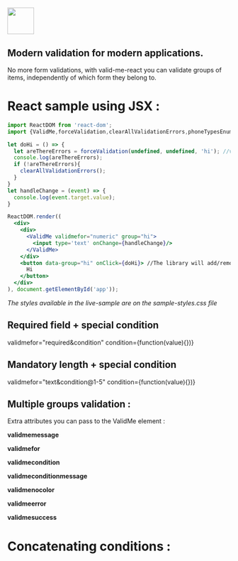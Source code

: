 # <a href='https://magestican.github.io/valid-me-react/'><img src='http://i.imgur.com/Afhv7ao.png' height='60'></a>

## Modern validation for modern applications.

No more form validations, with valid-me-react you can validate groups of items, independently of which form they belong to.

# React sample using JSX :

```jsx
import ReactDOM from 'react-dom';
import {ValidMe,forceValidation,clearAllValidationErrors,phoneTypesEnum} from 'valid-me-react';

let doHi = () => {
  let areThereErrors = forceValidation(undefined, undefined, 'hi'); //validate elements belonging to group hi
  console.log(areThereErrors);
  if (!areThereErrors){
    clearAllValidationErrors();
  }
}
let handleChange = (event) => {
  console.log(event.target.value);
}

ReactDOM.render((
  <div>
    <div>
      <ValidMe validmefor="numeric" group="hi">
        <input type='text' onChange={handleChange}/>
      </ValidMe>
    </div>
    <button data-group="hi" onClick={doHi}> //The library will add/remove a class called "disable" to elements of the group
      Hi
    </button>
  </div>
), document.getElementById('app'));
```

*The styles available in the live-sample are on the sample-styles.css file*

## Required field + special condition ##

validmefor="required&condition" condition={function(value){})}

## Mandatory length + special condition ##

validmefor="text&condition@1-5" condition={function(value){})}

## Multiple groups validation : ##

<ValidMe group=firstGroupt&secondGroup validmefor="numeric" >



Extra attributes you can pass to the ValidMe element :

**validmemessage**

**validmefor**

**validmecondition**

**validmeconditionmessage**

**validmenocolor**

**validmeerror**

**validmesuccess**

# Concatenating conditions : #


